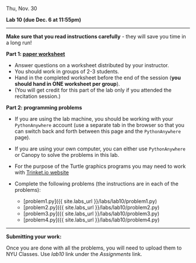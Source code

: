 <div class="recitation">



<div class="column_date">
<p markdown="block">

Thu, Nov. 30

</p>
</div>


<div class="column_recitation" >
<p markdown="block">


__Lab 10 (due Dec. 6 at 11:55pm)__

---

__Make sure that you read instructions carefully__ - they will save you
time in a long run! 

__Part 1:  [paper worksheet](labs/lab10/lab10.pdf)__ 
- Answer questions on a worksheet distributed by your instructor.
- You should work in groups of 2-3 students. 
- Hand in the completed worksheet before the end of the session 
(__you should hand in ONE worksheet per group__). 
- (You will get credit for this part of the lab only if you attended the recitation session.)

__Part 2: programming problems__ 

- If you are using the lab machine, you should be working with 
your `PythonAnywhere` account (use a separate tab in the browser so
that you can switch back and forth between this page and the `PythonAnywhere` 
page). 
- If you are using your own computer, you can either use `PythonAnywhere` or 
Canopy to solve the problems in this lab. 

- For the purpose of the Turtle graphics programs you may need to work with
[Trinket.io website](https://trinket.io/python)

- Complete the following problems (the instructions are in each of the problems): 
    - [problem1.py]({{ site.labs_url }}/labs/lab10/problem1.py)
    - [problem2.py]({{ site.labs_url }}/labs/lab10/problem2.py)
    - [problem3.py]({{ site.labs_url }}/labs/lab10/problem3.py)
    - [problem4.py]({{ site.labs_url }}/labs/lab10/problem4.py)


--- 

__Submitting your work:__

Once you are done with all the problems, you will need to upload them to 
NYU Classes. Use _lab10_ link under the _Assignments_ link. 


</p>
</div>


</div>
